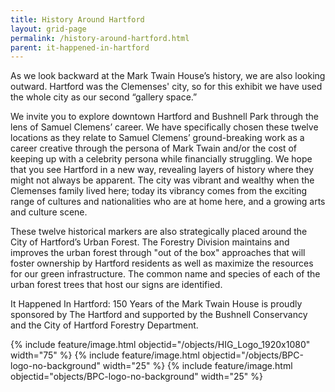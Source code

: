 ```yaml
---
title: History Around Hartford
layout: grid-page
permalink: /history-around-hartford.html
parent: it-happened-in-hartford
---
```

As we look backward at the Mark Twain House’s history, we are also looking outward. Hartford was the Clemenses' city, so for this exhibit we have used the whole city as our second “gallery space.” 

We invite you to explore downtown Hartford and Bushnell Park through the lens of Samuel Clemens’ career. We have specifically chosen these twelve locations as they relate to Samuel Clemens’ ground-breaking work as a career creative through the persona of Mark Twain and/or the cost of keeping up with a celebrity persona while financially struggling. We hope that you see Hartford in a new way, revealing layers of history where they might not always be apparent. The city was vibrant and wealthy when the Clemenses family lived here; today its vibrancy comes from the exciting range of cultures and nationalities who are at home here, and a growing arts and culture scene.

These twelve historical markers are also strategically placed around the City of Hartford’s Urban Forest. The Forestry Division maintains and improves the urban forest through "out of the box" approaches that will foster ownership by Hartford residents as well as maximize the resources for our green infrastructure. The common name and species of each of the urban forest trees that host our signs are identified. 

It Happened In Hartford: 150 Years of the Mark Twain House is proudly sponsored by The Hartford and supported by the Bushnell Conservancy and the City of Hartford Forestry Department.

{% include feature/image.html objectid="/objects/HIG_Logo_1920x1080" width="75" %}
{% include feature/image.html objectid="/objects/BPC-logo-no-background" width="25" %}
{% include feature/image.html objectid="objects/BPC-logo-no-background" width="25" %}

